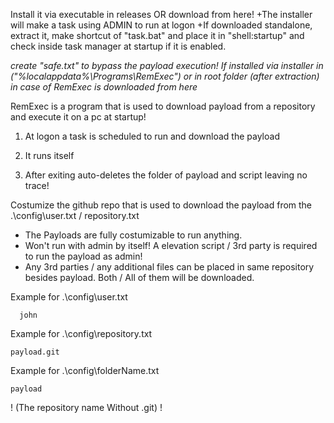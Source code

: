 Install it via executable in releases OR download from here!
+The installer will make a task using ADMIN to run at logon
+If downloaded standalone, extract it, make shortcut of "task.bat" and place it in "shell:startup" and check inside task manager at startup if it is enabled.

*create "safe.txt" to bypass the payload execution! If installed via installer in ("%localappdata%\Programs\RemExec") or in root folder (after extraction) in case of RemExec is downloaded from here*
  
  
  
  
  RemExec is a program that is used to download payload from a repository and execute it on a pc at startup!

1. At logon a task is scheduled to run and download the payload
  
2. It runs itself
  
3. After exiting auto-deletes the folder of payload and script leaving no trace!

Costumize the github repo that is used to download the payload from the .\config\user.txt / repository.txt


+ The Payloads are fully costumizable to run anything.
+ Won't run with admin by itself! A elevation script / 3rd party is required to run the payload as admin!
+ Any 3rd parties / any additional files can be placed in same repository besides payload. Both / All of them will be downloaded.


Example for .\config\user.txt

      john

Example for .\config\repository.txt

    payload.git

Example for .\config\folderName.txt

    payload
! (The repository name Without .git) !
